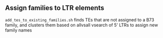 ## Assign families to LTR elements

`add_tes_to_existing_families.sh` finds TEs that are not assigned to a B73 family, and clusters them based on allvsall vsearch of 5' LTRs to assign new family names

